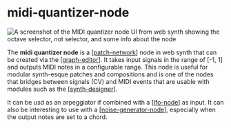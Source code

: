 # midi-quantizer-node

![A screenshot of the MIDI quantizer node UI from web synth showing the octave selector, not selector, and some info about the node](https://ameo.link/u/9l3.jpeg)

The **midi quantizer node** is a [[patch-network]] node in web synth that can be created via the [[graph-editor]].  It takes input signals in the range of [-1, 1] and outputs MIDI notes in a configurable range.  This node is useful for modular synth-esque patches and compositions and is one of the nodes that bridges between signals (CV) and MIDI events that are usable with modules such as the [[synth-designer]].

It can be usd as an arpeggiator if combined with a [[lfo-node]] as input.  It can also be interesting to use with a [[noise-generator-node]], especially when the output notes are set to a chord.

[//begin]: # "Autogenerated link references for markdown compatibility"
[patch-network]: patch-network "patch-network"
[graph-editor]: graph-editor "graph editor"
[synth-designer]: synth-designer "synth designer"
[lfo-node]: lfo-node "lfo-node"
[noise-generator-node]: noise-generator-node "noise-generator-node"
[//end]: # "Autogenerated link references"
